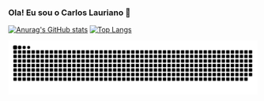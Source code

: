 ### Ola! Eu sou o Carlos Lauriano 👋

[![Anurag's GitHub stats](https://github-readme-stats.vercel.app/api?username=Carloslauriano&show_icons=true&theme=dracula)](https://github.com/Carloslauriano)
[![Top Langs](https://github-readme-stats.vercel.app/api/top-langs/?username=anuraghazra&hide_progress=false&layout=compact&theme=dracula)](https://github.com/Carloslauriano)


![Snake animation](https://github.com/Carloslauriano/Carloslauriano/blob/output/github-snake-dark.svg)
